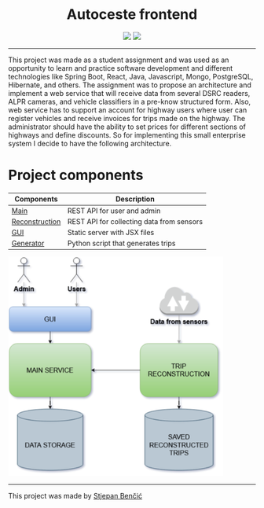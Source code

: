 

<h1 align="center">Autoceste frontend</h1>

<p align="center">
    <img src="https://img.shields.io/badge/madeBy-stjepanB-blue">
    <img src="https://img.shields.io/badge/React-17.0.1-blue">
</p>

---

This project was made as a student assignment and was used as an opportunity to learn and practice software development and different technologies like Spring Boot, React, Java, Javascript, Mongo, PostgreSQL, Hibernate, and others. The assignment was to propose an architecture and implement a web service that will receive data from several DSRC readers, ALPR cameras, and vehicle classifiers in a pre-know structured form. Also, web service has to support an account for highway users where user can register vehicles and receive invoices for trips made on the highway. The administrator should have the ability to set prices for different sections of highways and define discounts. So for implementing this small enterprise system I decide to have the following architecture.



# Project components

| Components                                                                      | Description
| ------------------------------------------------------------------------------  | -------------
| [Main](https://github.com/stjepanB/autocesteBackend)                            | REST API for user and admin        |
| [Reconstruction](https://github.com/stjepanB/autocesteTripReconstructionService)| REST API for collecting data from sensors|
| [GUI ](https://github.com/stjepanB/autocesteFrontend)                           | Static server with JSX files       |
| [Generator](https://github.com/stjepanB/tripGenerator)                          | Python script that generates trips |



<img src="./img/architecture2.png" alt="architecture" width="438">

--- 
This project was made by [Stjepan Benčić](https://www.linkedin.com/in/stjepan-bencic/)
